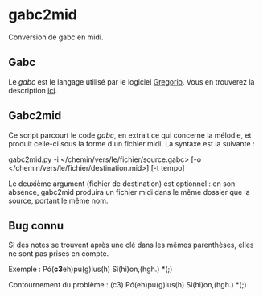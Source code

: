 gabc2mid
========

Conversion de gabc en midi.

Gabc
----

Le *gabc* est le langage utilisé par le logiciel [Gregorio](http://home.gna.org/gregorio/). Vous en trouverez la description [ici](http://home.gna.org/gregorio/gabc/).

Gabc2mid
--------

Ce script parcourt le code *gabc*, en extrait ce qui concerne la mélodie, et produit celle-ci sous la forme d'un fichier midi. La syntaxe est la suivante :

gabc2mid.py -i \</chemin/vers/le/fichier/source.gabc\> [-o \</chemin/vers/le/fichier/destination.mid\>] [-t tempo]

Le deuxième argument (fichier de destination) est optionnel : en son absence, gabc2mid produira un fichier midi dans le même dossier que la source, portant le même nom.

Bug connu
---------

Si des notes se trouvent après une clé dans les mêmes parenthèses, elles ne sont pas prises en compte.

Exemple : Pó(**c3**eh)pu(g)lus(h) Si(hi)on,(hgh.) *(;)

Contournement du problème : (c3) Pó(eh)pu(g)lus(h) Si(hi)on,(hgh.) *(;)
